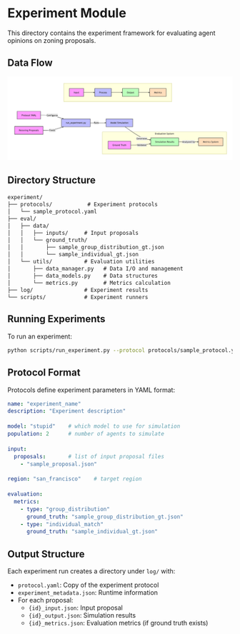 # Experiment Module

This directory contains the experiment framework for evaluating agent opinions on zoning proposals.

## Data Flow

![Evaluation Module Data Flow Diagram](../../assets/eval_dataflow.png)

## Directory Structure

```
experiment/
├── protocols/           # Experiment protocols
│   └── sample_protocol.yaml
├── eval/
│   ├── data/
│   │   ├── inputs/     # Input proposals
│   │   └── ground_truth/
│   │       ├── sample_group_distribution_gt.json
│   │       └── sample_individual_gt.json
│   └── utils/          # Evaluation utilities
│       ├── data_manager.py   # Data I/O and management
│       ├── data_models.py    # Data structures
│       └── metrics.py        # Metrics calculation
├── log/                # Experiment results
└── scripts/            # Experiment runners
```

## Running Experiments

To run an experiment:

```bash
python scripts/run_experiment.py --protocol protocols/sample_protocol.yaml
```

## Protocol Format

Protocols define experiment parameters in YAML format:

```yaml
name: "experiment_name"
description: "Experiment description"

model: "stupid"    # which model to use for simulation
population: 2      # number of agents to simulate

input:
  proposals:       # list of input proposal files
    - "sample_proposal.json"

region: "san_francisco"    # target region

evaluation:
  metrics:
    - type: "group_distribution"
      ground_truth: "sample_group_distribution_gt.json"
    - type: "individual_match"
      ground_truth: "sample_individual_gt.json"
```

## Output Structure

Each experiment run creates a directory under `log/` with:

- `protocol.yaml`: Copy of the experiment protocol
- `experiment_metadata.json`: Runtime information
- For each proposal:
  - `{id}_input.json`: Input proposal
  - `{id}_output.json`: Simulation results
  - `{id}_metrics.json`: Evaluation metrics (if ground truth exists) 